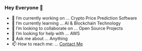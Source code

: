 ### Hey Everyone 👋

- 🔭 I’m currently working on ... Crypto Price Prediction Software
- 🌱 I’m currently learning ... AI & Blockchain Technology
- 👯 I’m looking to collaborate on ... Open Source Projects
- 🤔 I’m looking for help with ... AWS
- 💬 Ask me about ... Anything
- 📫 How to reach me: ... [Contact Me](mailto:abhishekjindal0909@gmail.com)



